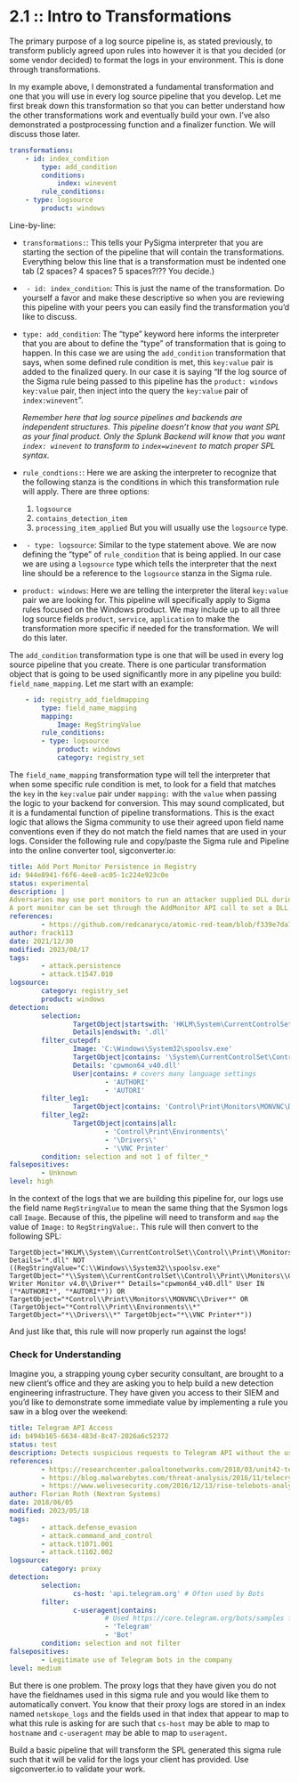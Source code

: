 # 2.1 :: Intro to Transformations

The primary purpose of a log source pipeline is, as stated previously, to transform publicly agreed upon rules into however it is that you decided (or some vendor decided) to format the logs in your environment. This is done through transformations.

In my example above, I demonstrated a fundamental transformation and one that you will use in every log source pipeline that you develop. Let me first break down this transformation so that you can better understand how the other transformations work and eventually build your own. I’ve also demonstrated a postprocessing function and a finalizer function. We will discuss those later.

```yaml
transformations:
    - id: index_condition
        type: add_condition
        conditions:
            index: winevent
        rule_conditions:
    - type: logsource
        product: windows
```

Line-by-line:

- `transformations:`: This tells your PySigma interpreter that you are starting the section of the pipeline that will contain the transformations. Everything below this line that is a transformation must be indented one tab (2 spaces? 4 spaces? 5 spaces?!?? You decide.)
- ` - id: index_condition`: This is just the name of the transformation. Do yourself a favor and make these descriptive so when you are reviewing this pipeline with your peers you can easily find the transformation you’d like to discuss.
- `type: add_condition`: The “type” keyword here informs the interpreter that you are about to define the “type” of transformation that is going to happen. In this case we are using the `add_condition` transformation that says, when some defined rule condition is met, this `key:value` pair is added to the finalized query. In our case it is saying “If the log source of the Sigma rule being passed to this pipeline has the `product: windows` `key:value` pair, then inject into the query the `key:value` pair of `index:winevent`”. 

	*Remember here that log source pipelines and backends are independent structures. This pipeline doesn’t know that you want SPL as your final product. Only the Splunk Backend will know that you want `index: winevent` to transform to `index=winevent` to match proper SPL syntax.*
- `rule_condtions:`: Here we are asking the interpreter to recognize that the following stanza is the conditions in which this transformation rule will apply. There are three options: 
	1. `logsource`
	2. `contains_detection_item`
	3. `processing_item_applied` 
	But you will usually use the `logsource` type.
- ` - type: logsource`: Similar to the type statement above. We are now defining the “type” of `rule_condition` that is being applied. In our case we are using a `logsource` type which tells the interpreter that the next line should be a reference to the `logsource` stanza in the Sigma rule.
- `product: windows`: Here we are telling the interpreter the literal `key:value` pair we are looking for. This pipeline will specifically apply to Sigma rules focused on the Windows product. We may include up to all three log source fields `product`, `service`, `application` to make the transformation more specific if needed for the transformation. We will do this later.

The `add_condition` transformation type is one that will be used in every log source pipeline that you create. There is one particular transformation object that is going to be used significantly more in any pipeline you build: `field_name_mapping`. Let me start with an example:

```yaml
    - id: registry_add_fieldmapping
        type: field_name_mapping
        mapping:
            Image: RegStringValue
        rule_conditions:
        - type: logsource
            product: windows
            category: registry_set
```

The `field_name_mapping` transformation type will tell the interpreter that when some specific rule condition is met, to look for a field that matches the `key` in the `key:value` pair under `mapping:` with the `value` when passing the logic to your backend for conversion. This may sound complicated, but it is a fundamental function of pipeline transformations. This is the exact logic that allows the Sigma community to use their agreed upon field name conventions even if they do not match the field names that are used in your logs. Consider the following rule and copy/paste the Sigma rule and Pipeline into the online converter tool, sigconverter.io:

```yaml
title: Add Port Monitor Persistence in Registry
id: 944e8941-f6f6-4ee8-ac05-1c224e923c0e
status: experimental
description: |
Adversaries may use port monitors to run an attacker supplied DLL during system boot for persistence or privilege escalation.
A port monitor can be set through the AddMonitor API call to set a DLL to be loaded at startup.
references:
        - https://github.com/redcanaryco/atomic-red-team/blob/f339e7da7d05f6057fdfcdd3742bfcf365fee2a9/atomics/T1547.010/T1547.010.md
author: frack113
date: 2021/12/30
modified: 2023/08/17
tags:
        - attack.persistence
        - attack.t1547.010
logsource:
        category: registry_set
        product: windows
detection:
        selection:
                TargetObject|startswith: 'HKLM\System\CurrentControlSet\Control\Print\Monitors\'
                Details|endswith: '.dll'
        filter_cutepdf:
                Image: 'C:\Windows\System32\spoolsv.exe'
                TargetObject|contains: '\System\CurrentControlSet\Control\Print\Monitors\CutePDF Writer Monitor v4.0\Driver'
                Details: 'cpwmon64_v40.dll'
                User|contains: # covers many language settings
                        - 'AUTHORI'
                        - 'AUTORI'
        filter_leg1:
                TargetObject|contains: 'Control\Print\Monitors\MONVNC\Driver'
        filter_leg2:
                TargetObject|contains|all:
                        - 'Control\Print\Environments\'
                        - '\Drivers\'
                        - '\VNC Printer'
        condition: selection and not 1 of filter_*
falsepositives:
        - Unknown
level: high
```

In the context of the logs that we are building this pipeline for, our logs use the field name `RegStringValue` to mean the same thing that the Sysmon logs call `Image`. Because of this, the pipeline will need to transform and `map` the value of `Image:` to `RegStringValue:`. This rule will then convert to the following SPL:
```
TargetObject="HKLM\\System\\CurrentControlSet\\Control\\Print\\Monitors\\*" Details="*.dll" NOT ((RegStringValue="C:\\Windows\\System32\\spoolsv.exe" TargetObject="*\\System\\CurrentControlSet\\Control\\Print\\Monitors\\CutePDF Writer Monitor v4.0\\Driver*" Details="cpwmon64_v40.dll" User IN ("*AUTHORI*", "*AUTORI*")) OR TargetObject="*Control\\Print\\Monitors\\MONVNC\\Driver*" OR (TargetObject="*Control\\Print\\Environments\\*" TargetObject="*\\Drivers\\*" TargetObject="*\\VNC Printer*"))
```

And just like that, this rule will now properly run against the logs!

### Check for Understanding

Imagine you, a strapping young cyber security consultant, are brought to a new client’s office and they are asking you to help build a new detection engineering infrastructure. They have given you access to their SIEM and you’d like to demonstrate some immediate value by implementing a rule you saw in a blog over the weekend:

```yaml
title: Telegram API Access
id: b494b165-6634-483d-8c47-2026a6c52372
status: test
description: Detects suspicious requests to Telegram API without the usual Telegram User-Agent
references:
        - https://researchcenter.paloaltonetworks.com/2018/03/unit42-telerat-another-android-trojan-leveraging-telegrams-bot-api-to-target-iranian-users/
        - https://blog.malwarebytes.com/threat-analysis/2016/11/telecrypt-the-ransomware-abusing-telegram-api-defeated/
        - https://www.welivesecurity.com/2016/12/13/rise-telebots-analyzing-disruptive-killdisk-attacks/
author: Florian Roth (Nextron Systems)
date: 2018/06/05
modified: 2023/05/18
tags:
        - attack.defense_evasion
        - attack.command_and_control
        - attack.t1071.001
        - attack.t1102.002
logsource:
        category: proxy
detection:
        selection:
                cs-host: 'api.telegram.org' # Often used by Bots
        filter:
                c-useragent|contains:
                        # Used https://core.telegram.org/bots/samples for this list
                        - 'Telegram'
                        - 'Bot'
        condition: selection and not filter
falsepositives:
        - Legitimate use of Telegram bots in the company
level: medium
```

But there is one problem. The proxy logs that they have given you do not have the fieldnames used in this sigma rule and you would like them to automatically convert. You know that their proxy logs are stored in an index named `netskope_logs` and the fields used in that index that appear to map to what this rule is asking for are such that `cs-host` may be able to map to `hostname` and `c-useragent` may be able to map to `useragent`.

Build a basic pipeline that will transform the SPL generated this sigma rule such that it will be valid for the logs your client has provided. Use sigconverter.io to validate your work.
